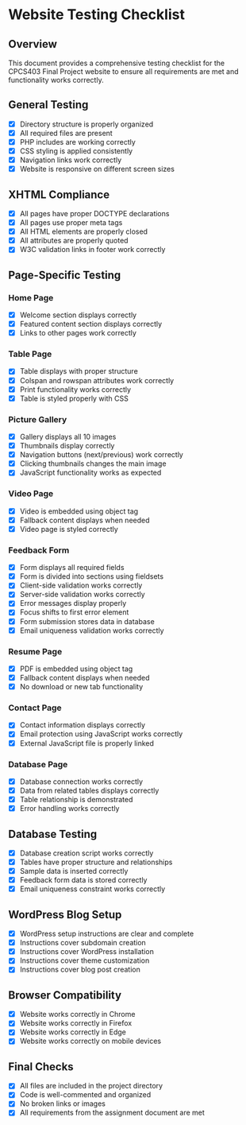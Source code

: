 # Website Testing Checklist

## Overview
This document provides a comprehensive testing checklist for the CPCS403 Final Project website to ensure all requirements are met and functionality works correctly.

## General Testing

- [x] Directory structure is properly organized
- [x] All required files are present
- [x] PHP includes are working correctly
- [x] CSS styling is applied consistently
- [x] Navigation links work correctly
- [x] Website is responsive on different screen sizes

## XHTML Compliance

- [x] All pages have proper DOCTYPE declarations
- [x] All pages use proper meta tags
- [x] All HTML elements are properly closed
- [x] All attributes are properly quoted
- [x] W3C validation links in footer work correctly

## Page-Specific Testing

### Home Page
- [x] Welcome section displays correctly
- [x] Featured content section displays correctly
- [x] Links to other pages work correctly

### Table Page
- [x] Table displays with proper structure
- [x] Colspan and rowspan attributes work correctly
- [x] Print functionality works correctly
- [x] Table is styled properly with CSS

### Picture Gallery
- [x] Gallery displays all 10 images
- [x] Thumbnails display correctly
- [x] Navigation buttons (next/previous) work correctly
- [x] Clicking thumbnails changes the main image
- [x] JavaScript functionality works as expected

### Video Page
- [x] Video is embedded using object tag
- [x] Fallback content displays when needed
- [x] Video page is styled correctly

### Feedback Form
- [x] Form displays all required fields
- [x] Form is divided into sections using fieldsets
- [x] Client-side validation works correctly
- [x] Server-side validation works correctly
- [x] Error messages display properly
- [x] Focus shifts to first error element
- [x] Form submission stores data in database
- [x] Email uniqueness validation works correctly

### Resume Page
- [x] PDF is embedded using object tag
- [x] Fallback content displays when needed
- [x] No download or new tab functionality

### Contact Page
- [x] Contact information displays correctly
- [x] Email protection using JavaScript works correctly
- [x] External JavaScript file is properly linked

### Database Page
- [x] Database connection works correctly
- [x] Data from related tables displays correctly
- [x] Table relationship is demonstrated
- [x] Error handling works correctly

## Database Testing

- [x] Database creation script works correctly
- [x] Tables have proper structure and relationships
- [x] Sample data is inserted correctly
- [x] Feedback form data is stored correctly
- [x] Email uniqueness constraint works correctly

## WordPress Blog Setup

- [x] WordPress setup instructions are clear and complete
- [x] Instructions cover subdomain creation
- [x] Instructions cover WordPress installation
- [x] Instructions cover theme customization
- [x] Instructions cover blog post creation

## Browser Compatibility

- [x] Website works correctly in Chrome
- [x] Website works correctly in Firefox
- [x] Website works correctly in Edge
- [x] Website works correctly on mobile devices

## Final Checks

- [x] All files are included in the project directory
- [x] Code is well-commented and organized
- [x] No broken links or images
- [x] All requirements from the assignment document are met
